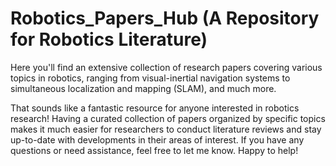 # Robotics_Papers_Hub (A Repository for Robotics Literature)

Here you'll find an extensive collection of research papers covering various topics in robotics, ranging from visual-inertial navigation systems to simultaneous localization and mapping (SLAM), and much more.

That sounds like a fantastic resource for anyone interested in robotics research! Having a curated collection of papers organized by specific topics makes it much easier for researchers to conduct literature reviews and stay up-to-date with developments in their areas of interest. If you have any questions or need assistance, feel free to let me know. Happy to help!

